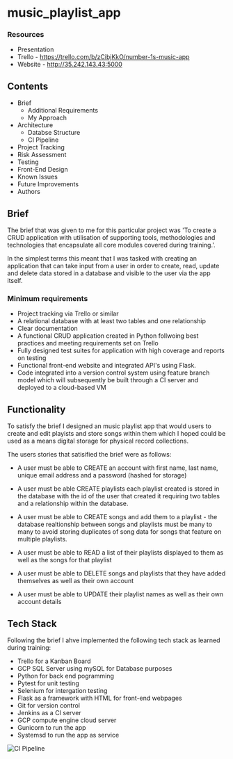 # music_playlist_app

### Resources

* Presentation
* Trello - https://trello.com/b/zCibjKkO/number-1s-music-app
* Website - http://35.242.143.43:5000


## Contents 

* Brief
  * Additional Requirements
  * My Approach
* Architecture
  * Databse Structure
  * CI Pipeline
* Project Tracking
* Risk Assessment
* Testing 
* Front-End Design
* Known Issues
* Future Improvements
* Authors

## Brief

The brief that was given to me for this particular project was 'To create a CRUD application with utilisation of supporting tools, methodologies and technologies that encapsulate all core modules covered during training.'. 

In the simplest terms this meant that I was tasked with creating an application that can take input from a user in order to create, read, update and delete data stored in a database and visible to the user via the app itself.

### Minimum requirements

* Project tracking via Trello or similar
* A relational database with at least two tables and one relationship
* Clear documentation 
* A functional CRUD application created in Python follwoing best practices and meeting requirements set on Trello
* Fully designed test suites for application with high coverage and reports on testing
* Functional front-end website and integrated API's using Flask.
* Code integrated into a version control system using feature branch model which will subsequently be built through a CI server and deployed to a cloud-based VM

## Functionality

To satisfy the brief I designed an music playlist app that would users to create and edit playists and store songs within them which I hoped could be used as a means digital storage for physical record collections. 

The users stories that satisified the brief were as follows:

* A user must be able to CREATE an account with first name, last name, unique email address and a password (hashed for storage)

* A user must be able CREATE playlists each playlist created is stored in the database with the id of the user that created it requiring two tables and a relationship within the database.

* A user must be able to CREATE songs and add them to a playlist - the database realtionship between songs and playlists must be many to many to avoid storing duplicates of song data for songs that feature on multiple playlists.

* A user must be able to READ a list of their playlists displayed to them as well as the songs for that playlist

* A user must be able to DELETE songs and playlists that they have added themselves as well as their own account

* A user must be able to UPDATE their playlist names as well as their own account details 

## Tech Stack

Following the brief I ahve implemented the following tech stack as learned during training: 

* Trello for a Kanban Board
* GCP SQL Server using mySQL for Database purposes
* Python for back end pogramming
* Pytest for unit testing
* Selenium for intergation testing
* Flask as a framework with HTML for front-end webpages
* Git for version control
* Jenkins as a CI server 
* GCP compute engine cloud server
* Gunicorn to run the app
* Systemsd to run the app as service 

![CI Pipeline](/Users/user1/Downloads/copy%20of%20Untitled%20Diagram.jpg?raw=True)
